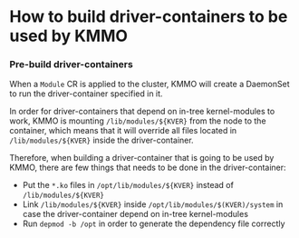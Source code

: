 # How to build driver-containers to be used by KMMO

### Pre-build driver-containers

When a `Module` CR is applied to the cluster, KMMO will create a DaemonSet to run the driver-container specified in it.

In order for driver-containers that depend on in-tree kernel-modules to work, KMMO is mounting `/lib/modules/${KVER}` from the node to the container, which means that it will override all files located in `/lib/modules/${KVER}` inside the driver-container.

Therefore, when building a driver-container that is going to be used by KMMO, there are few things that needs to be done in the driver-container:
* Put the `*.ko` files in `/opt/lib/modules/${KVER}` instead of `/lib/modules/${KVER}`
* Link `/lib/modules/${KVER}` inside `/opt/lib/modules/$(KVER)/system` in case the driver-container depend on in-tree kernel-modules
* Run `depmod -b /opt` in order to generate the dependency file correctly

